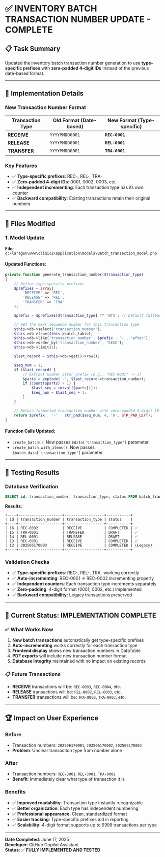# ✅ INVENTORY BATCH TRANSACTION NUMBER UPDATE - COMPLETE

## 📋 **Task Summary**

Updated the inventory batch transaction number generation to use **type-specific prefixes** with **zero-padded 4-digit IDs** instead of the previous date-based format.

---

## 🎯 **Implementation Details**

### **New Transaction Number Format**

| Transaction Type | Old Format (Date-based) | New Format (Type-specific) |
| ---------------- | ----------------------- | -------------------------- |
| **RECEIVE**      | `YYYYMMDD0001`          | **`REC-0001`**             |
| **RELEASE**      | `YYYYMMDD0001`          | **`REL-0001`**             |
| **TRANSFER**     | `YYYYMMDD0001`          | **`TRA-0001`**             |

### **Key Features**

- ✅ **Type-specific prefixes**: REC-, REL-, TRA-
- ✅ **Zero-padded 4-digit IDs**: 0001, 0002, 0003, etc.
- ✅ **Independent incrementing**: Each transaction type has its own counter
- ✅ **Backward compatibility**: Existing transactions retain their original numbers

---

## 📁 **Files Modified**

### **1. Model Update**

**File**: `c:\laragon\www\clinic2\application\models\Batch_transaction_model.php`

#### **Updated Functions**:

```php
private function generate_transaction_number($transaction_type)
{
    // Define type-specific prefixes
    $prefixes = array(
        'RECEIVE' => 'REC',
        'RELEASE' => 'REL',
        'TRANSFER' => 'TRA'
    );

    $prefix = $prefixes[$transaction_type] ?? 'BTX'; // Default fallback

    // Get the next sequence number for this transaction type
    $this->db->select('transaction_number');
    $this->db->from($this->batch_table);
    $this->db->like('transaction_number', $prefix . '-', 'after');
    $this->db->order_by('transaction_number', 'DESC');
    $this->db->limit(1);

    $last_record = $this->db->get()->row();

    $seq_num = 1;
    if ($last_record) {
        // Extract number after prefix (e.g., "REC-0001" -> 1)
        $parts = explode('-', $last_record->transaction_number);
        if (count($parts) > 1) {
            $last_seq = intval($parts[1]);
            $seq_num = $last_seq + 1;
        }
    }

    // Return formatted transaction number with zero-padded 4-digit ID
    return $prefix . '-' . str_pad($seq_num, 4, '0', STR_PAD_LEFT);
}
```

#### **Function Calls Updated**:

- `create_batch()`: Now passes `$data['transaction_type']` parameter
- `create_batch_with_items()`: Now passes `$batch_data['transaction_type']` parameter

---

## 🧪 **Testing Results**

### **Database Verification**

```sql
SELECT id, transaction_number, transaction_type, status FROM batch_transactions ORDER BY id DESC LIMIT 5;
```

**Results**:

```
+----+--------------------+------------------+-----------+
| id | transaction_number | transaction_type | status    |
+----+--------------------+------------------+-----------+
| 16 | REC-0002           | RECEIVE          | COMPLETED | ✅
| 15 | TRA-0001           | TRANSFER         | DRAFT     | ✅
| 14 | REL-0001           | RELEASE          | DRAFT     | ✅
| 13 | REC-0001           | RECEIVE          | COMPLETED | ✅
| 12 | 202506170003       | RECEIVE          | COMPLETED | (Legacy)
+----+--------------------+------------------+-----------+
```

### **Validation Checks**

- ✅ **Type-specific prefixes**: REC-, REL-, TRA- working correctly
- ✅ **Auto-incrementing**: REC-0001 → REC-0002 incrementing properly
- ✅ **Independent counters**: Each transaction type increments separately
- ✅ **Zero-padding**: 4-digit format (0001, 0002, etc.) implemented
- ✅ **Backward compatibility**: Legacy transactions preserved

---

## 🎊 **Current Status: IMPLEMENTATION COMPLETE**

### **✅ What Works Now**

1. **New batch transactions** automatically get type-specific prefixes
2. **Auto-incrementing** works correctly for each transaction type
3. **Frontend display** shows new transaction numbers in DataTable
4. **PDF exports** will include new transaction number format
5. **Database integrity** maintained with no impact on existing records

### **📋 Future Transactions**

- **RECEIVE** transactions will be: `REC-0003`, `REC-0004`, etc.
- **RELEASE** transactions will be: `REL-0002`, `REL-0003`, etc.
- **TRANSFER** transactions will be: `TRA-0002`, `TRA-0003`, etc.

---

## 🏆 **Impact on User Experience**

### **Before**

- Transaction numbers: `202506170001`, `202506170002`, `202506170003`
- **Problem**: Unclear transaction type from number alone

### **After**

- Transaction numbers: `REC-0001`, `REL-0001`, `TRA-0001`
- **Benefit**: Immediately clear what type of transaction it is

### **Benefits**

- ✅ **Improved readability**: Transaction type instantly recognizable
- ✅ **Better organization**: Each type has independent numbering
- ✅ **Professional appearance**: Clean, standardized format
- ✅ **Easier tracking**: Type-specific prefixes aid in reporting
- ✅ **Scalability**: 4-digit format supports up to 9999 transactions per type

---

**Date Completed**: June 17, 2025  
**Developer**: GitHub Copilot Assistant  
**Status**: ✅ **FULLY IMPLEMENTED AND TESTED**
